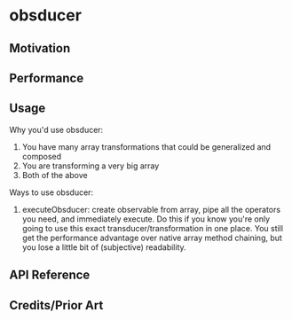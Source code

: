 # obsducer

## Motivation

## Performance

## Usage

Why you'd use obsducer:
1) You have many array transformations that could be generalized and composed 
2) You are transforming a very big array
3) Both of the above

Ways to use obsducer: 

1) executeObsducer: create observable from array, pipe all the operators you need, and immediately execute. Do this if you know you're only going to use this exact transducer/transformation in one place. You still get the performance advantage over native array method chaining, but you lose a little bit of (subjective) readability.

## API Reference

## Credits/Prior Art
